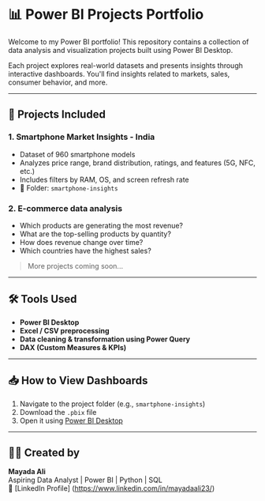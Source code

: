 # 📊 Power BI Projects Portfolio

Welcome to my Power BI portfolio! This repository contains a collection of data analysis and visualization projects built using Power BI Desktop.

Each project explores real-world datasets and presents insights through interactive dashboards. You'll find insights related to markets, sales, consumer behavior, and more.

---


## 📁 Projects Included

### 1. Smartphone Market Insights - India
- Dataset of 960 smartphone models
- Analyzes price range, brand distribution, ratings, and features (5G, NFC, etc.)
- Includes filters by RAM, OS, and screen refresh rate
- 📁 Folder: `smartphone-insights`

### 2. E-commerce data analysis
- Which products are generating the most revenue?
- What are the top-selling products by quantity?
- How does revenue change over time?
- Which countries have the highest sales?

> More projects coming soon...

---

## 🛠️ Tools Used

- **Power BI Desktop**
- **Excel / CSV preprocessing**
- **Data cleaning & transformation using Power Query**
- **DAX (Custom Measures & KPIs)**

---



## 📥 How to View Dashboards

1. Navigate to the project folder (e.g., `smartphone-insights`)
2. Download the `.pbix` file
3. Open it using [Power BI Desktop](https://powerbi.microsoft.com/en-us/desktop/)

---

## 🙋‍♀️ Created by

**Mayada Ali**  
Aspiring Data Analyst | Power BI | Python | SQL  
📍 [LinkedIn Profile] (https://www.linkedin.com/in/mayadaali23/)

